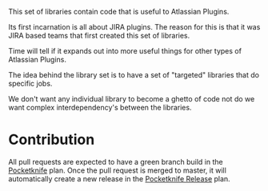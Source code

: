 This set of libraries contain code that is useful to Atlassian Plugins.

Its first incarnation is all about JIRA plugins.  The reason for this is that it was JIRA based teams that
first created this set of libraries.

Time will tell if it expands out into more useful things for other types of Atlassian Plugins.

The idea behind the library set is to have a set of "targeted" libraries that do specific jobs.

We don't want any individual library to become a ghetto of code not do we want complex interdependency's between the libraries.

# Contribution #

All pull requests are expected to have a green branch build in the [Pocketknife](https://servicedesk-bamboo.internal.atlassian.com/browse/PK-PKSTABLE) plan. Once the pull request is merged to master, it will automatically create a new release in the [Pocketknife Release](https://servicedesk-bamboo.internal.atlassian.com/browse/PK-PKRELEASE) plan.